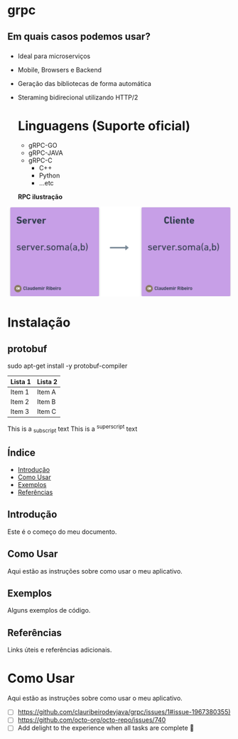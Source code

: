 # grpc

## Em quais casos podemos usar?
###
- Ideal para microserviços
- Mobile, Browsers e Backend
- Geração das bibliotecas de forma automática
- Steraming bidirecional utilizando HTTP/2

  # Linguagens (Suporte oficial)
  - gRPC-GO
  - gRPC-JAVA
  - gRPC-C
      - C++
      - Python
      - ...etc

  
  **RPC ilustração**

![](image/clientserver.png)

# Instalação
## protobuf

sudo apt-get install -y protobuf-compiler




| Lista 1      | Lista 2      |
|--------------|--------------|
| Item 1       | Item A       |
| Item 2       | Item B       |
| Item 3       | Item C       |


This is a <sub>subscript</sub> text
This is a <sup>superscript</sup> text

## Índice
- [Introdução](#introdução)
- [Como Usar](#como-usar)
- [Exemplos](#exemplos)
- [Referências](#referências)

## Introdução
Este é o começo do meu documento.

## Como Usar
Aqui estão as instruções sobre como usar o meu aplicativo.

## Exemplos
Alguns exemplos de código.

## Referências
Links úteis e referências adicionais.

# Como Usar
Aqui estão as instruções sobre como usar o meu aplicativo.

- [ ] [https://github.com/clauribeirodevjava/grpc/issues/1#issue-1967380355)](https://github.com/clauribeirodevjava/grpc/issues/1#issue-1967380355)
- [ ] https://github.com/octo-org/octo-repo/issues/740
- [ ] Add delight to the experience when all tasks are complete :tada:
